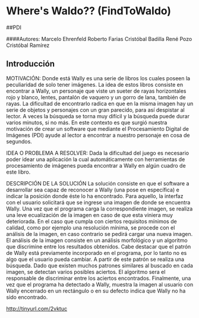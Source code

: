 ﻿Where's Waldo?? (FindToWaldo)
==============
##PDI

####Autores:
				Marcelo Ehrenfeld
				Roberto Farias
				Cristóbal Badilla
				René Pozo
				Cristóbal Ramírez
	
Introducción
------------
MOTIVACIÓN:
Donde está Wally es una serie de libros los cuales poseen la peculiaridad de solo tener imágenes. La idea de estos libros consiste en encontrar a Wally, un personaje que viste un sueter de rayas horizontales rojo y blanco, lentes, pantalón de vaquero y un gorro de lana, también de rayas. La dificultad de encontrarlo radica en que en la misma imagen hay un serie de objetos y personajes con un gran parecido, para así despistar al lector. A veces la búsqueda se torna muy difícil y la búsqueda puede durar varios minutos, si no más. En este contexto es que surgió nuestra motivación de crear un software que mediante el Procesamiento Digital de Imágenes (PDI) ayude al lector a encontrar a nuestro personaje en cosa de segundos.

IDEA O PROBLEMA A RESOLVER:
Dada la dificultad del juego es necesario poder idear una aplicación la cual automáticamente con herramientas de procesamiento de imágenes pueda encontrar a Wally en algún cuadro de este libro.

DESCRIPCIÓN DE LA SOLUCIÓN
La solución consiste en que el software a desarrollar sea capaz de reconocer a Wally (una pose en específica) e indicar la posición donde éste lo ha encontrado. Para aquello, la interfaz con el usuario solicitará que se ingrese una imagen de donde se encuentra Wally. Una vez que el programa carga la correspondiente imagen, se realiza una leve ecualización de la imagen en caso de que esta viniera muy deteriorada. En el caso que cumpla con ciertos requisitos mínimos de calidad, como por ejemplo una resolución mínima, se procede con el análisis de la imagen, en caso contrario se pedirá cargar una nueva imagen.
El análisis de la imagen consiste en un análisis morfológico y un algoritmo que discrimine entre los resultados obtenidos. Cabe destacar que el patrón de Wally está previamente incorporado en el programa, por lo tanto no es algo que el usuario pueda cambiar. A partir de este patrón se realiza una búsqueda. Dado que existen muchos patrones similares al buscado en cada imagen, se detectan varios posibles aciertos. El algoritmo sera el responsable de discriminar entre los aciertos encontrados.
Finalmente, una vez que el programa ha detectado a Wally, muestra la imagen al usuario con Wally encerrado en un rectángulo o en su defecto indica que Wally no ha sido encontrado.

http://tinyurl.com/2vktuc